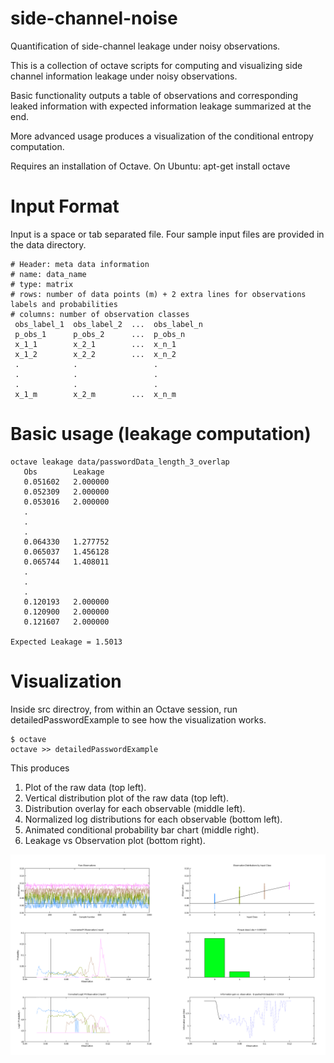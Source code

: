# side-channel-noise
Quantification of side-channel leakage under noisy observations.

This is a collection of octave scripts for computing and visualizing side channel information leakage under noisy observations.

Basic functionality outputs a table of observations and corresponding leaked information with expected information leakage summarized at the end.

More advanced usage produces a visualization of the conditional entropy computation.

Requires an installation of Octave. On Ubuntu:
apt-get install octave

# Input Format

Input is a space or tab separated file. Four sample input files are provided in the data directory.


	# Header: meta data information
	# name: data_name
	# type: matrix
	# rows: number of data points (m) + 2 extra lines for observations labels and probabilities
	# columns: number of observation classes
	 obs_label_1  obs_label_2  ...  obs_label_n
	 p_obs_1      p_obs_2      ...  p_obs_n
	 x_1_1        x_2_1        ...  x_n_1
	 x_1_2        x_2_2        ...  x_n_2
	 .            .                 .
	 .            .                 .
	 .            .                 .
	 x_1_m        x_2_m        ...  x_n_m

# Basic usage (leakage computation)

    octave leakage data/passwordData_length_3_overlap
	   Obs        Leakage
	   0.051602   2.000000
	   0.052309   2.000000
	   0.053016   2.000000
	   .
	   .
	   .
	   0.064330   1.277752
	   0.065037   1.456128
	   0.065744   1.408011
	   .
	   .
	   .	
	   0.120193   2.000000
	   0.120900   2.000000
	   0.121607   2.000000

	Expected Leakage = 1.5013

# Visualization

Inside src directroy, from within an Octave session, run detailedPasswordExample to see how the visualization works.


	$ octave
	octave >> detailedPasswordExample

This produces 

1. Plot of the raw data (top left).
2. Vertical distribution plot of the raw data (top left).
3. Distribution overlay for each observable (middle left).
4. Normalized log distributions for each observable (bottom left).
5. Animated conditional probability bar chart (middle right).
6. Leakage vs Observation plot (bottom right). 


![Alt text](visual-leak.png?raw=true "Leakage Visualization.")